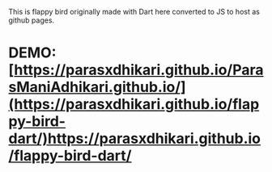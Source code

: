This is flappy bird originally made with Dart here converted to JS to host as github pages.
# DEMO: [https://parasxdhikari.github.io/ParasManiAdhikari.github.io/](https://parasxdhikari.github.io/flappy-bird-dart/)https://parasxdhikari.github.io/flappy-bird-dart/
